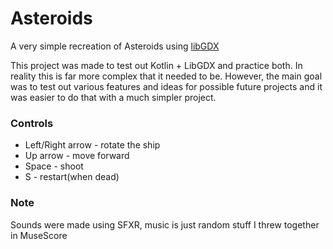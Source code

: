 # Asteroids

A very simple recreation of Asteroids using [libGDX](https://libgdx.com/)

This project was made to test out Kotlin + LibGDX and practice both. In reality this is far more complex that it needed to be. 
However, the main goal was to test out various features and ideas for possible future projects and it was easier to do that with a much simpler project.

### Controls
* Left/Right arrow - rotate the ship
* Up arrow - move forward
* Space - shoot
* S - restart(when dead)

### Note
Sounds were made using SFXR, music is just random stuff I threw together in MuseScore 
